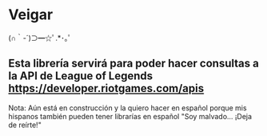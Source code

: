 # Veigar

 (∩｀-´)⊃━☆ﾟ.*･｡ﾟ

## Esta librería servirá para poder hacer consultas a la API de League of Legends https://developer.riotgames.com/apis

Nota: Aún está en construcción y la quiero hacer en español porque mis hispanos también pueden tener librarías en español "Soy malvado... ¡Deja de reírte!"
